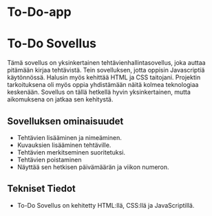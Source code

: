 # To-Do-app

# To-Do Sovellus

Tämä sovellus on yksinkertainen tehtävienhallintasovellus, joka auttaa pitämään kirjaa tehtävistä. Tein sovelluksen, jotta oppisin Javascriptiä käytönnössä. Halusin myös kehittää HTML ja CSS taitojani. Projektin tarkoituksena oli myös oppia yhdistämään näitä kolmea teknologiaa keskenään. Sovellus on tällä hetkellä hyvin yksinkertainen, mutta aikomuksena on jatkaa sen kehitystä. 

## Sovelluksen ominaisuudet

- Tehtävien lisääminen ja nimeäminen. 
- Kuvauksien lisääminen tehtäville.
- Tehtävien merkitseminen suoritetuksi.
- Tehtävien poistaminen
- Näyttää sen hetkisen päivämäärän ja viikon numeron. 


## Tekniset Tiedot

- To-Do Sovellus on kehitetty HTML:llä, CSS:llä ja JavaScriptillä.

